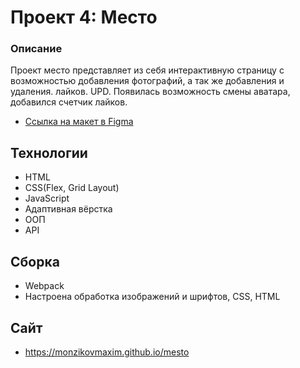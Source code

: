 # Проект 4: Место

### Описание

Проект место представляет из себя интерактивную страницу с возможностью добавления фотографий, а так же добавления и удаления. лайков.
UPD. Появилась возможность смены аватара, добавился счетчик лайков.


* [Ссылка на макет в Figma](https://www.figma.com/file/2cn9N9jSkmxD84oJik7xL7/JavaScript.-Sprint-4?node-id=0%3A1)

## Технологии

* HTML
* CSS(Flex, Grid Layout)
* JavaScript
* Адаптивная вёрстка
* ООП 
* API

## Сборка
* Webpack
* Настроена обработка изображений и шрифтов, CSS, HTML

## Сайт 
* https://monzikovmaxim.github.io/mesto